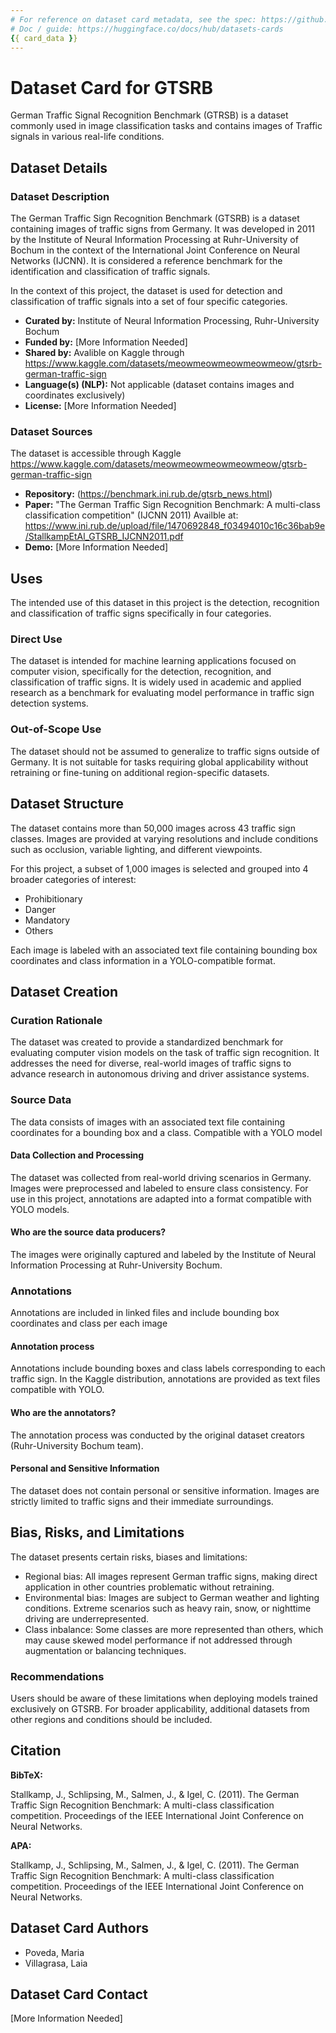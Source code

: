 ```yaml
---
# For reference on dataset card metadata, see the spec: https://github.com/huggingface/hub-docs/blob/main/datasetcard.md?plain=1
# Doc / guide: https://huggingface.co/docs/hub/datasets-cards
{{ card_data }}
---
```


# Dataset Card for  GTSRB

German Traffic Signal Recognition Benchmark (GTRSB) is a dataset commonly used in image classification tasks and contains images of Traffic signals in various real-life conditions.

## Dataset Details

### Dataset Description

The German Traffic Sign Recognition Benchmark (GTSRB) is a dataset containing images of traffic signs from Germany. It was developed in 2011 by the Institute of Neural Information Processing at Ruhr-University of Bochum in the context of the International Joint Conference on Neural Networks (IJCNN). It is considered a reference benchmark for the identification and classification of traffic signals.

In the context of this project, the dataset is used for detection and classification of traffic signals into a set of four specific categories.

- **Curated by:** Institute of Neural Information Processing, Ruhr-University Bochum
- **Funded by:** [More Information Needed]
- **Shared by:** Avalible on Kaggle through https://www.kaggle.com/datasets/meowmeowmeowmeowmeow/gtsrb-german-traffic-sign
- **Language(s) (NLP):** Not applicable (dataset contains images and coordinates exclusively)
- **License:** [More Information Needed]

### Dataset Sources

The dataset is accessible through Kaggle 
https://www.kaggle.com/datasets/meowmeowmeowmeowmeow/gtsrb-german-traffic-sign

- **Repository:** (https://benchmark.ini.rub.de/gtsrb_news.html)
- **Paper:** "The German Traffic Sign Recognition Benchmark: A multi-class classification competition" (IJCNN 2011) Availble at: https://www.ini.rub.de/upload/file/1470692848_f03494010c16c36bab9e/StallkampEtAl_GTSRB_IJCNN2011.pdf 
- **Demo:** [More Information Needed]

## Uses

The intended use of this dataset in this project is the detection, recognition and classification of traffic signs specifically in four categories. 

### Direct Use

The dataset is intended for machine learning applications focused on computer vision, specifically for the detection, recognition, and classification of traffic signs. It is widely used in academic and applied research as a benchmark for evaluating model performance in traffic sign detection systems.

### Out-of-Scope Use

The dataset should not be assumed to generalize to traffic signs outside of Germany. It is not suitable for tasks requiring global applicability without retraining or fine-tuning on additional region-specific datasets.

## Dataset Structure

The dataset contains more than 50,000 images across 43 traffic sign classes. Images are provided at varying resolutions and include conditions such as occlusion, variable lighting, and different viewpoints.

For this project, a subset of 1,000 images is selected and grouped into 4 broader categories of interest:

* Prohibitionary
* Danger
* Mandatory
* Others

Each image is labeled with an associated text file containing bounding box coordinates and class information in a YOLO-compatible format.

## Dataset Creation

### Curation Rationale

The dataset was created to provide a standardized benchmark for evaluating computer vision models on the task of traffic sign recognition. It addresses the need for diverse, real-world images of traffic signs to advance research in autonomous driving and driver assistance systems.

### Source Data

The data consists of images with an associated text file containing coordinates for a bounding box and a class. Compatible with a YOLO model

#### Data Collection and Processing

The dataset was collected from real-world driving scenarios in Germany. Images were preprocessed and labeled to ensure class consistency. For use in this project, annotations are adapted into a format compatible with YOLO models.

#### Who are the source data producers?

The images were originally captured and labeled by the Institute of Neural Information Processing at Ruhr-University Bochum.

### Annotations

Annotations are included in linked files and include bounding box coordinates and class per each image

#### Annotation process

Annotations include bounding boxes and class labels corresponding to each traffic sign. In the Kaggle distribution, annotations are provided as text files compatible with YOLO.

#### Who are the annotators?

The annotation process was conducted by the original dataset creators (Ruhr-University Bochum team).

#### Personal and Sensitive Information

The dataset does not contain personal or sensitive information. Images are strictly limited to traffic signs and their immediate surroundings.

## Bias, Risks, and Limitations

The dataset presents certain risks, biases and limitations:

* Regional bias: All images represent German traffic signs, making direct application in other countries problematic without retraining.
* Environmental bias: Images are subject to German weather and lighting conditions. Extreme scenarios such as heavy rain, snow, or nighttime driving are underrepresented.
* Class inbalance: Some classes are more represented than others, which may cause skewed model performance if not addressed through augmentation or balancing techniques.

### Recommendations

Users should be aware of these limitations when deploying models trained exclusively on GTSRB. For broader applicability, additional datasets from other regions and conditions should be included.

## Citation

**BibTeX:**

Stallkamp, J., Schlipsing, M., Salmen, J., & Igel, C. (2011). The German Traffic Sign Recognition Benchmark: A multi-class classification competition. Proceedings of the IEEE International Joint Conference on Neural Networks.

**APA:**

Stallkamp, J., Schlipsing, M., Salmen, J., & Igel, C. (2011). The German Traffic Sign Recognition Benchmark: A multi-class classification competition. Proceedings of the IEEE International Joint Conference on Neural Networks.

## Dataset Card Authors  

* Poveda, Maria
* Villagrasa, Laia

## Dataset Card Contact

[More Information Needed]

